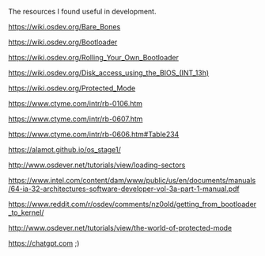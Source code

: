 The resources I found useful in development.

https://wiki.osdev.org/Bare_Bones

https://wiki.osdev.org/Bootloader

https://wiki.osdev.org/Rolling_Your_Own_Bootloader

https://wiki.osdev.org/Disk_access_using_the_BIOS_(INT_13h)

https://wiki.osdev.org/Protected_Mode

https://www.ctyme.com/intr/rb-0106.htm

https://www.ctyme.com/intr/rb-0607.htm

https://www.ctyme.com/intr/rb-0606.htm#Table234

https://alamot.github.io/os_stage1/

http://www.osdever.net/tutorials/view/loading-sectors

https://www.intel.com/content/dam/www/public/us/en/documents/manuals/64-ia-32-architectures-software-developer-vol-3a-part-1-manual.pdf

https://www.reddit.com/r/osdev/comments/nz0old/getting_from_bootloader_to_kernel/

http://www.osdever.net/tutorials/view/the-world-of-protected-mode

https://chatgpt.com ;)
